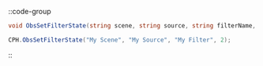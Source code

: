 ::code-group
  ```csharp [Method]
  void ObsSetFilterState(string scene, string source, string filterName, int state, int connection = 0);
  ```
  ```csharp [Example]
  CPH.ObsSetFilterState("My Scene", "My Source", "My Filter", 2);
  ```
::